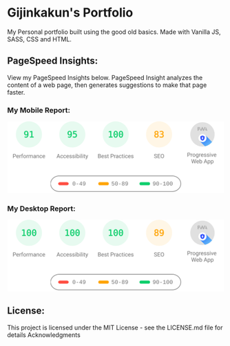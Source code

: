 # Gijinkakun's Portfolio

My Personal portfolio built using the good old basics. Made with Vanilla JS, SASS, CSS and HTML.

## PageSpeed Insights:

View my PageSpeed Insights below. PageSpeed Insight analyzes the content of a web page, then generates suggestions to make that page faster.

### My Mobile Report:
![My PageSpeed Insights Mobile](./github/psresultmobile.svg "My PageSpeed Insights Mobile")

### My Desktop Report:
![My PageSpeed Insights Desktop](./github/psresultdesktop.svg "My PageSpeed Insights  Desktop")

## License:

This project is licensed under the MIT License - see the LICENSE.md file for details
Acknowledgments
